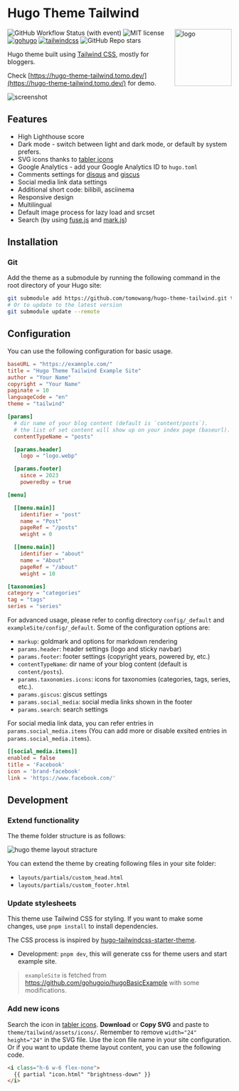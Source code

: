 # Hugo Theme Tailwind

<img align="right" width="128" alt="logo" src="https://raw.githubusercontent.com/tomowang/hugo-theme-tailwind/main/static/logo.svg">

![GitHub Workflow Status (with event)](https://img.shields.io/github/actions/workflow/status/tomowang/hugo-theme-tailwind/.github%2Fworkflows%2Fdeploy.yaml)
![MIT license](https://img.shields.io/github/license/tomowang/hugo-theme-tailwind)
[![gohugo](https://img.shields.io/badge/Made_with-Hugo-blue)](https://gohugo.io/)
[![tailwindcss](https://img.shields.io/badge/Made_with-Tailwind_CSS-blue)](https://tailwindcss.com/)
![GitHub Repo stars](https://img.shields.io/github/stars/tomowang/hugo-theme-tailwind)

Hugo theme built using [Tailwind CSS](https://tailwindcss.com/), mostly for bloggers.

Check [https://hugo-theme-tailwind.tomo.dev/](https://hugo-theme-tailwind.tomo.dev/) for demo.

![screenshot](https://raw.githubusercontent.com/tomowang/hugo-theme-tailwind/main/images/screenshot.png)

## Features

 * High Lighthouse score
 * Dark mode - switch between light and dark mode, or default by system prefers.
 * SVG icons thanks to [tabler icons](https://tabler-icons.io/)
 * Google Analytics - add your Google Analytics ID to `hugo.toml`
 * Comments settings for [disqus](https://disqus.com/) and [giscus](https://giscus.app/)
 * Social media link data settings
 * Additional short code: bilibili, asciinema
 * Responsive design
 * Multilingual
 * Default image process for lazy load and srcset
 * Search (by using [fuse.js](https://fusejs.io/) and [mark.js](https://markjs.io/))

## Installation

### Git

Add the theme as a submodule by running the following command in the
root directory of your Hugo site:

```bash
git submodule add https://github.com/tomowang/hugo-theme-tailwind.git themes/tailwind
# Or to update to the latest version
git submodule update --remote
```

## Configuration

You can use the following configuration for basic usage.

```toml
baseURL = "https://examnple.com/"
title = "Hugo Theme Tailwind Example Site"
author = "Your Name"
copyright = "Your Name"
paginate = 10
languageCode = "en"
theme = "tailwind"

[params]
  # dir name of your blog content (default is `content/posts`).
  # the list of set content will show up on your index page (baseurl).
  contentTypeName = "posts"

  [params.header]
    logo = "logo.webp"

  [params.footer]
    since = 2023
    poweredby = true

[menu]

  [[menu.main]]
    identifier = "post"
    name = "Post"
    pageRef = "/posts"
    weight = 0

  [[menu.main]]
    identifier = "about"
    name = "About"
    pageRef = "/about"
    weight = 10

[taxonomies]
category = "categories"
tag = "tags"
series = "series"
```

For advanced usage, please refer to config directory `config/_default` and
`exampleSite/config/_default`.
Some of the configuration options are:

 * `markup`: goldmark and options for markdown rendering
 * `params.header`: header settings (logo and sticky navbar)
 * `params.footer`: footer settings (copyright years, powered by, etc.)
 * `contentTypeName`: dir name of your blog content (default is `content/posts`).
 * `params.taxonomies.icons`: icons for taxonomies (categories, tags, series, etc.).
 * `params.giscus`: giscus settings
 * `params.social_media`: social media links shown in the footer
 * `params.search`: search settings

For social media link data, you can refer entries in `params.social_media.items`
(You can add more or disable exsited entries in `params.social_media.items`).

```toml
[[social_media.items]]
enabled = false
title = 'Facebook'
icon = 'brand-facebook'
link = 'https://www.facebook.com/'
```

## Development

### Extend functionality

The theme folder structure is as follows:

![hugo theme layout stracture](https://raw.githubusercontent.com/tomowang/hugo-theme-tailwind/main/images/hugo-theme-layout-structure.png)

You can extend the theme by creating following files in your site folder:

* `layouts/partials/custom_head.html`
* `layouts/partials/custom_footer.html`

### Update stylesheets

This theme use Tailwind CSS for styling. If you want to make some changes,
use `pnpm install` to install dependencies.

The CSS process is inspired by [hugo-tailwindcss-starter-theme](https://github.com/dirkolbrich/hugo-tailwindcss-starter-theme).

 * Development: `pnpm dev`, this will generate css for theme users and start example site.

> `exampleSite` is fetched from https://github.com/gohugoio/hugoBasicExample
with some modifications.

### Add new icons

Search the icon in [tabler icons](https://tabler-icons.io/).
**Download** or **Copy SVG** and paste to `theme/tailwind/assets/icons/`.
Remember to remove `width="24" height="24"` in the SVG file. Use the icon file
name in your site configuration. Or if you want to update theme layout content,
you can use the following code.

```html
<i class="h-6 w-6 flex-none">
  {{ partial "icon.html" "brightness-down" }}
</i>
```
